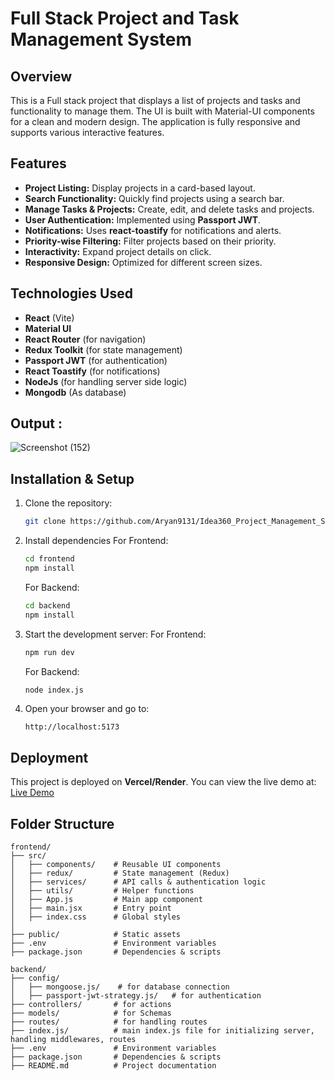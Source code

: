 # Full Stack Project and Task Management System

## Overview
This is a Full stack project that displays a list of projects and tasks and functionality to manage them. The UI is built with Material-UI components for a clean and modern design. The application is fully responsive and supports various interactive features.

## Features
- **Project Listing:** Display projects in a card-based layout.
- **Search Functionality:** Quickly find projects using a search bar.
- **Manage Tasks & Projects:** Create, edit, and delete tasks and projects.
- **User Authentication:** Implemented using **Passport JWT**.
- **Notifications:** Uses **react-toastify** for notifications and alerts.
- **Priority-wise Filtering:** Filter projects based on their priority.
- **Interactivity:** Expand project details on click.
- **Responsive Design:** Optimized for different screen sizes.

## Technologies Used
- **React** (Vite)
- **Material UI**
- **React Router** (for navigation)
- **Redux Toolkit** (for state management)
- **Passport JWT** (for authentication)
- **React Toastify** (for notifications)
- **NodeJs** (for handling server side logic)
- **Mongodb** (As database)

## Output :

 ![Screenshot (152)](https://github.com/user-attachments/assets/9c826e74-993e-4595-888e-9b533b80b792)

## Installation & Setup

1. Clone the repository:
   ```sh
   git clone https://github.com/Aryan9131/Idea360_Project_Management_System.git
   ```

2. Install dependencies
    For Frontend:
   ```sh
   cd frontend
   npm install
   ```
    For Backend:
   ```sh
   cd backend
   npm install
   ```

4. Start the development server:
   For Frontend:
   ```sh
   npm run dev
   ```
   For Backend:
   ```sh
   node index.js
   ```
6. Open your browser and go to:
   ```
   http://localhost:5173
   ```

## Deployment
This project is deployed on **Vercel/Render**. You can view the live demo at:
[Live Demo](https://idea360-project-management-system.onrender.com/)

## Folder Structure
```
frontend/
├── src/
│   ├── components/    # Reusable UI components
│   ├── redux/         # State management (Redux)
│   ├── services/      # API calls & authentication logic
│   ├── utils/         # Helper functions
│   ├── App.js         # Main app component
│   ├── main.jsx       # Entry point
│   ├── index.css      # Global styles
│
├── public/            # Static assets
├── .env               # Environment variables
├── package.json       # Dependencies & scripts

backend/
├── config/
│   ├── mongoose.js/    # for database connection
│   ├── passport-jwt-strategy.js/   # for authentication
├── controllers/       # for actions
├── models/            # for Schemas
├── routes/            # for handling routes
├── index.js/          # main index.js file for initializing server, handling middlewares, routes 
├── .env               # Environment variables
├── package.json       # Dependencies & scripts
├── README.md          # Project documentation
```
